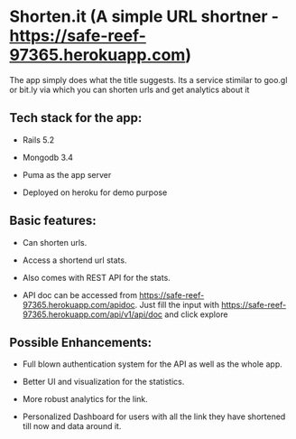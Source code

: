 # Shorten.it (A simple URL shortner - https://safe-reef-97365.herokuapp.com)

The app simply does what the title suggests. Its a service stimilar to goo.gl or bit.ly 
via which you can shorten urls and get analytics about it

## Tech stack for the app:

* Rails 5.2

* Mongodb 3.4

* Puma as the app server

* Deployed on heroku for demo purpose

## Basic features:

* Can shorten urls.

* Access a shortend url stats.

* Also comes with REST API for the stats.

* API doc can be accessed from https://safe-reef-97365.herokuapp.com/apidoc. Just fill the input with https://safe-reef-97365.herokuapp.com/api/v1/api/doc and click explore



## Possible Enhancements:

* Full blown authentication system for the API as well as the whole app.

* Better UI and visualization for the statistics.

* More robust analytics for the link.

* Personalized Dashboard for users with all the link they have shortened till now and data around it.

